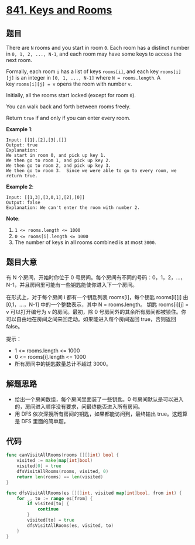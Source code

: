 # [841. Keys and Rooms](https://leetcode.com/problems/keys-and-rooms/)



## 题目

There are `N` rooms and you start in room `0`. Each room has a distinct number in `0, 1, 2, ..., N-1`, and each room may have some keys to access the next room.

Formally, each room `i` has a list of keys `rooms[i]`, and each key `rooms[i][j]` is an integer in `[0, 1, ..., N-1]` where `N = rooms.length`. A key `rooms[i][j] = v` opens the room with number `v`.

Initially, all the rooms start locked (except for room `0`).

You can walk back and forth between rooms freely.

Return `true` if and only if you can enter every room.

**Example 1**:

```
Input: [[1],[2],[3],[]]
Output: true
Explanation:  
We start in room 0, and pick up key 1.
We then go to room 1, and pick up key 2.
We then go to room 2, and pick up key 3.
We then go to room 3.  Since we were able to go to every room, we return true.
```

**Example 2**:

```
Input: [[1,3],[3,0,1],[2],[0]]
Output: false
Explanation: We can't enter the room with number 2.
```

**Note**:

1. `1 <= rooms.length <= 1000`
2. `0 <= rooms[i].length <= 1000`
3. The number of keys in all rooms combined is at most `3000`.


## 题目大意

有 N 个房间，开始时你位于 0 号房间。每个房间有不同的号码：0，1，2，...，N-1，并且房间里可能有一些钥匙能使你进入下一个房间。

在形式上，对于每个房间 i 都有一个钥匙列表 rooms[i]，每个钥匙 rooms[i][j] 由 [0,1，...，N-1] 中的一个整数表示，其中 N = rooms.length。 钥匙 rooms[i][j] = v 可以打开编号为 v 的房间。最初，除 0 号房间外的其余所有房间都被锁住。你可以自由地在房间之间来回走动。如果能进入每个房间返回 true，否则返回 false。

提示：

- 1 <= rooms.length <= 1000
- 0 <= rooms[i].length <= 1000
- 所有房间中的钥匙数量总计不超过 3000。

## 解题思路

- 给出一个房间数组，每个房间里面装了一些钥匙。0 号房间默认是可以进入的，房间进入顺序没有要求，问最终能否进入所有房间。
- 用 DFS 依次深搜所有房间的钥匙，如果都能访问到，最终输出 true。这题算是 DFS 里面的简单题。

## 代码

```go
func canVisitAllRooms(rooms [][]int) bool {
	visited := make(map[int]bool)
	visited[0] = true
	dfsVisitAllRooms(rooms, visited, 0)
	return len(rooms) == len(visited)
}

func dfsVisitAllRooms(es [][]int, visited map[int]bool, from int) {
	for _, to := range es[from] {
		if visited[to] {
			continue
		}
		visited[to] = true
		dfsVisitAllRooms(es, visited, to)
	}
}
```